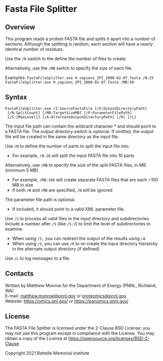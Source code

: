# Fasta File Splitter

## Overview

This program reads a protein FASTA file and splits it apart 
into a number of sections.  Although the splitting is random, 
each section will have a nearly identical number of residues.

Use the `/N` switch to the define the number of files to create.

Alternatively, use the `/MB` switch to specify the size of each file.

Examples:
`FastaFileSplitter.exe H_sapiens_IPI_2008-02-07.fasta /N:25`
`FastaFileSplitter.exe H_sapiens_IPI_2008-02-07.fasta /MB:50`

## Syntax
```
FastaFileSplitter.exe /I:SourceFastaFile [/O:OutputDirectoryPath]
 [/N:SplitCount] [/MB:TargetSizeMB] [/P:ParameterFilePath]
 [/S:[MaxLevel]] [/A:AlternateOutputDirectoryPath] [/R] [/L]
```

The input file path can contain the wildcard character * and should point to a
FASTA file. The output directory switch is optional. If omitted, the output file
will be created in the same directory as the input file.

Use `/N` to define the number of parts to split the input file into.
* For example, `/N:10` will split the input FASTA file into 10 parts

Alternatively, use `/MB` to specify the size of the split FASTA files, in MB (minimum 5 MB)
* For example, `/MB:100` will create separate FASTA files that are each ~100 MB in size
* If both `/N` and `/MB` are specified, `/N` will be ignored

The parameter file path is optional. 
* If included, it should point to a valid XML parameter file.

Use `/S` to process all valid files in the input directory and subdirectories. Include a
number after `/S` (like `/S:2`) to limit the level of subdirectories to examine. 
* When using `/S,` you can redirect the output of the results using `/A`
* When using `/S`, you can use `/R` to re-create the input directory hierarchy in the alternate output directory (if defined)

Use `/L` to log messages to a file.

## Contacts

Written by Matthew Monroe for the Department of Energy (PNNL, Richland, WA) \
E-mail: matthew.monroe@pnnl.gov or proteomics@pnnl.gov \
Website: https://omics.pnl.gov/ or https://panomics.pnnl.gov/

## License

The FASTA File Splitter is licensed under the 2-Clause BSD License; 
you may not use this program except in compliance with the License.  You may obtain 
a copy of the License at https://opensource.org/licenses/BSD-2-Clause

Copyright 2021 Battelle Memorial Institute
